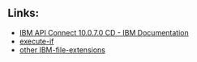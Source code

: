 ## Links:

- [IBM API Connect 10.0.7.0 CD - IBM Documentation](https://www.ibm.com/docs/en/api-connect/10.0.x)
- [execute-if](https://www.ibm.com/docs/en/api-connect/10.0.x?topic=execute-if)
- [other IBM-file-extensions](https://www.ibm.com/docs/en/api-connect/10.0.x?topic=file-extensions-openapi-specification)
